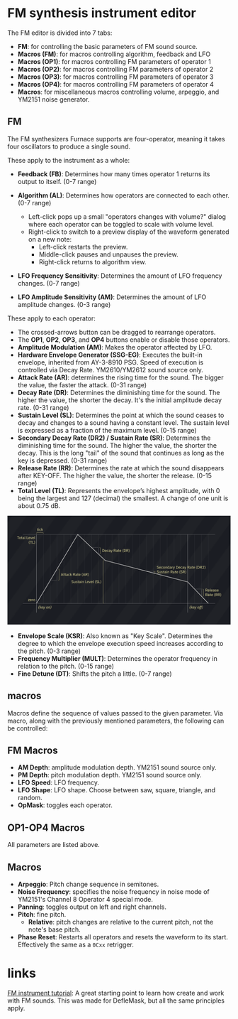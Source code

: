 # FM synthesis instrument editor

The FM editor is divided into 7 tabs:

- **FM**: for controlling the basic parameters of FM sound source.
- **Macros (FM)**: for macros controlling algorithm, feedback and LFO 
- **Macros (OP1)**: for macros controlling FM parameters of operator 1
- **Macros (OP2)**: for macros controlling FM parameters of operator 2
- **Macros (OP3)**: for macros controlling FM parameters of operator 3
- **Macros (OP4)**: for macros controlling FM parameters of operator 4
- **Macros**: for miscellaneous macros controlling volume, arpeggio, and YM2151 noise generator.

## FM

The FM synthesizers Furnace supports are four-operator, meaning it takes four oscillators to produce a single sound.

These apply to the instrument as a whole:
- **Feedback (FB)**: Determines how many times operator 1 returns its output to itself. (0-7 range)
- **Algorithm (AL)**: Determines how operators are connected to each other. (0-7 range)
  - Left-click pops up a small "operators changes with volume?" dialog where each operator can be toggled to scale with volume level.
  - Right-click to switch to a preview display of the waveform generated on a new note:
    - Left-click restarts the preview.
    - Middle-click pauses and unpauses the preview.
    - Right-click returns to algorithm view.

- **LFO Frequency Sensitivity**: Determines the amount of LFO frequency changes. (0-7 range)
- **LFO Amplitude Sensitivity (AM)**: Determines the amount of LFO amplitude changes. (0-3 range)

These apply to each operator:
- The crossed-arrows button can be dragged to rearrange operators.
- The **OP1**, **OP2**, **OP3**, and **OP4** buttons enable or disable those operators.
- **Amplitude Modulation (AM)**: Makes the operator affected by LFO.
- **Hardware Envelope Generator (SSG-EG)**: Executes the built-in envelope, inherited from AY-3-8910 PSG. Speed of execution is controlled via Decay Rate. YM2610/YM2612 sound source only.
- **Attack Rate (AR)**: determines the rising time for the sound. The bigger the value, the faster the attack. (0-31 range)
- **Decay Rate (DR)**: Determines the diminishing time for the sound. The higher the value, the shorter the decay. It's the initial amplitude decay rate. (0-31 range)
- **Sustain Level (SL)**: Determines the point at which the sound ceases to decay and changes to a sound having a constant level. The sustain level is expressed as a fraction of the maximum level. (0-15 range)
- **Secondary Decay Rate (DR2) / Sustain Rate (SR)**: Determines the diminishing time for the sound. The higher the value, the shorter the decay. This is the long "tail" of the sound that continues as long as the key is depressed. (0-31 range)
- **Release Rate (RR)**: Determines the rate at which the sound disappears after KEY-OFF. The higher the value, the shorter the release. (0-15 range)
- **Total Level (TL)**: Represents the envelope’s highest amplitude, with 0 being the largest and 127 (decimal) the smallest. A change of one unit is about 0.75 dB.

![FM ADSR chart](FM-ADSRchart.png)

- **Envelope Scale (KSR)**: Also known as "Key Scale". Determines the degree to which the envelope execution speed increases according to the pitch. (0-3 range)
- **Frequency Multiplier (MULT)**: Determines the operator frequency in relation to the pitch. (0-15 range)
- **Fine Detune (DT)**: Shifts the pitch a little. (0-7 range)

## macros

Macros define the sequence of values passed to the given parameter. Via macro, along with the previously mentioned parameters, the following can be controlled:

## FM Macros

- **AM Depth**: amplitude modulation depth. YM2151 sound source only.
- **PM Depth**: pitch modulation depth. YM2151 sound source only.
- **LFO Speed**: LFO frequency.
- **LFO Shape**: LFO shape. Choose between saw, square, triangle, and random.
- **OpMask**: toggles each operator.

## OP1-OP4 Macros

All parameters are listed above.

## Macros

- **Arpeggio**: Pitch change sequence in semitones.
- **Noise Frequency**: specifies the noise frequency in noise mode of YM2151's Channel 8 Operator 4 special mode.
- **Panning**: toggles output on left and right channels.
- **Pitch**: fine pitch.
  - **Relative**: pitch changes are relative to the current pitch, not the note's base pitch.
- **Phase Reset**: Restarts all operators and resets the waveform to its start. Effectively the same as a `0Cxx` retrigger.


# links

[FM instrument tutorial](https://www.youtube.com/watch?v=wS8edjurjDw): A great starting point to learn how create and work with FM sounds. This was made for DefleMask, but all the same principles apply.
